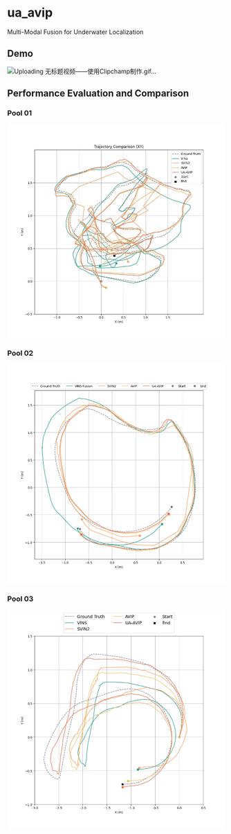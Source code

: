 # ua_avip
Multi-Modal Fusion for Underwater Localization

## Demo

![Uploading 无标题视频——使用Clipchamp制作.gif…]()


## Performance Evaluation and Comparison
### Pool 01
![](img/traj_xy_pool01.jpg)
### Pool 02
![](img/traj_xy_pool02.png)
### Pool 03
![](img/traj_xy_pool03.png)
